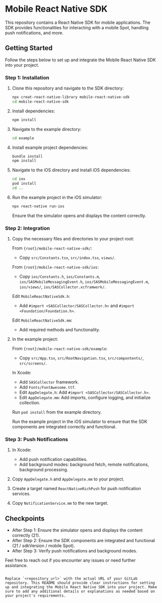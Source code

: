 # Mobile React Native SDK

This repository contains a React Native SDK for mobile applications. The SDK provides functionalities for interacting with a mobile Spot, handling push notifications, and more.

## Getting Started

Follow the steps below to set up and integrate the Mobile React Native SDK into your project.

### Step 1: Installation

1. Clone this repository and navigate to the SDK directory:

   ```bash
   npx creat-react-native-library mobile-react-native-sdk
   cd mobile-react-native-sdk
   ```

2. Install dependencies:

   ```bash
   npm install
   ```

3. Navigate to the example directory:

   ```bash
   cd example
   ```

4. Install example project dependencies:

   ```bash
   bundle install
   npm install
   ```

5. Navigate to the iOS directory and install iOS dependencies:

   ```bash
   cd ios
   pod install
   cd ..
   ```

6. Run the example project in the iOS simulator:

   ```bash
   npx react-native run-ios
   ```

   Ensure that the simulator opens and displays the content correctly.

### Step 2: Integration

1. Copy the necessary files and directories to your project root:

   From `{root}/mobile-react-native-sdk/`:
   - Copy `src/Constants.tsx`, `src/index.tsx`, `views/`.

   From `{root}/mobile-react-native-sdk/ios`:
   - Copy `ios/Constants.h`, `ios/Constants.m`, `ios/SASMobileMessagingEvent.h`, `ios/SASMobileMessagingEvent.m`, `ios/views/`, `ios/SASCollector.xcframwork/`.

   Edit `MobileReactNativeSdk.h`:
   - Add `#import <SASCollector/SASCollector.h>` and `#import <Foundation/Foundation.h>`.

   Edit `MobileReactNativeSdk.mm`:
   - Add required methods and functionality.

2. In the example project:

   From `{root}/mobile-react-native-sdk/example`:
   - Copy `src/App.tsx`, `src/RootNavigation.tsx`, `src/compontents/`, `src/screens/`.

   In Xcode:

   - Add `SASCollector` framework.
   - Add `Fonts/FontAwesome.ttf`.
   - Edit `AppDelegate.h`: Add `#import <SASCollector/SASCollector.h>`.
   - Edit `AppDelegate.mm`: Add imports, configure logging, and initialize collection.

   Run `pod install` from the example directory.

   Run the example project in the iOS simulator to ensure that the SDK components are integrated correctly and functional.

### Step 3: Push Notifications

1. In Xcode:

   - Add push notification capabilities.
   - Add background modes: background fetch, remote notifications, background processing.

2. Copy `AppDelegate.h` and `AppDelegate.mm` to your project.

3. Create a target named `ReactNativeRichPush` for push notification services.

4. Copy `NotificationService.mm` to the new target.

## Checkpoints

- After Step 1: Ensure the simulator opens and displays the content correctly (21).
- After Step 2: Ensure the SDK components are integrated and functional (21 / sdkVersion / mobile Spot).
- After Step 3: Verify push notifications and background modes.

Feel free to reach out if you encounter any issues or need further assistance.
```

Replace `<repository_url>` with the actual URL of your GitLab repository. This README should provide clear instructions for setting up and integrating the Mobile React Native SDK into your project. Make sure to add any additional details or explanations as needed based on your project's requirements.
